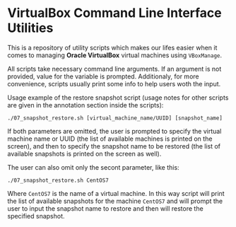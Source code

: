 # VirtualBox Command Line Interface Utilities

This is a repository of utility scripts which makes our lifes easier when it comes to managing **Oracle VirtualBox** virtual machines using `VBoxManage`.

All scripts take necessary command line arguments. If an argument is not provided, value for the variable is prompted. Additionaly, for more convenience, scripts usually print some info to help users woth the input.

Usage example of the restore snapshot script (usage notes for other scripts are given in the annotation section inside the scripts):

    ./07_snapshot_restore.sh [virtual_machine_name/UUID] [snapshot_name]

If both parameters are omitted, the user is prompted to specify the virtual machine name or UUID (the list of available machines is printed on the screen), and then to specify the snapshot name to be restored (the list of available snapshots is printed on the screen as well).

The user can also omit only the secont parameter, like this:

    ./07_snapshot_restore.sh CentOS7

Where `CentOS7` is the name of a virtual machine. In this way script will print the list of available snapshots for the machine `CentOS7` and will prompt the user to input the snapshot name to restore and then will restore the specified snapshot.

